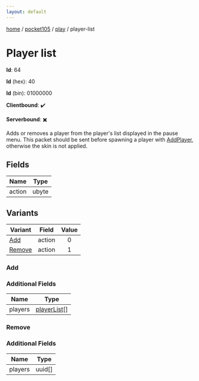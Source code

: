 ```yaml
---
layout: default
---
```


[home](/)  /  [pocket105](/protocol/pocket105)  /  [play](/protocol/pocket105/play)  /  player-list

# Player list

**Id**: 64

**Id** (hex): 40

**Id** (bin): 01000000

**Clientbound**: ✔️

**Serverbound**: ✖️

Adds or removes a player from the player's list displayed in the pause menu. This packet should be sent before spawning a player with [AddPlayer](#play_add-player), otherwise the skin is not applied.

## Fields

Name | Type
---|---
action | ubyte

## Variants

Variant | Field | Value
---|---|:---:
[Add](#add) | action | 0
[Remove](#remove) | action | 1

### Add

### Additional Fields

Name | Type
---|---
players | [playerList](/protocol/pocket105/types/player-list)[]

### Remove

### Additional Fields

Name | Type
---|---
players | uuid[]
